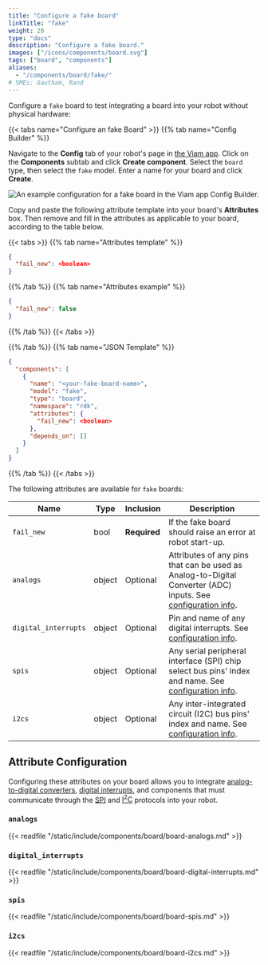 ```yaml
---
title: "Configure a fake board"
linkTitle: "fake"
weight: 20
type: "docs"
description: "Configure a fake board."
images: ["/icons/components/board.svg"]
tags: ["board", "components"]
aliases:
  - "/components/board/fake/"
# SMEs: Gautham, Rand
---
```


Configure a `fake` board to test integrating a board into your robot without physical hardware:

{{< tabs name="Configure an fake Board" >}}
{{% tab name="Config Builder" %}}

Navigate to the **Config** tab of your robot's page in [the Viam app](https://app.viam.com).
Click on the **Components** subtab and click **Create component**.
Select the `board` type, then select the `fake` model.
Enter a name for your board and click **Create**.

![An example configuration for a fake board in the Viam app Config Builder.](/components/board/fake-ui-config.png)

Copy and paste the following attribute template into your board's **Attributes** box.
Then remove and fill in the attributes as applicable to your board, according to the table below.

{{< tabs >}}
{{% tab name="Attributes template" %}}

```json {class="line-numbers linkable-line-numbers"}
{
  "fail_new": <boolean>
}
```

{{% /tab %}}
{{% tab name="Attributes example" %}}

```json {class="line-numbers linkable-line-numbers"}
{
  "fail_new": false
}
```

{{% /tab %}}
{{< /tabs >}}

{{% /tab %}}
{{% tab name="JSON Template" %}}

```json {class="line-numbers linkable-line-numbers"}
{
  "components": [
    {
      "name": "<your-fake-board-name>",
      "model": "fake",
      "type": "board",
      "namespace": "rdk",
      "attributes": {
        "fail_new": <boolean>
      },
      "depends_on": []
    }
  ]
}
```

{{% /tab %}}
{{< /tabs >}}

The following attributes are available for `fake` boards:

<!-- prettier-ignore -->
| Name | Type | Inclusion | Description |
| ---- | ---- | --------- | ----------- |
| `fail_new` | bool | **Required** | If the fake board should raise an error at robot start-up. |
| `analogs` | object | Optional | Attributes of any pins that can be used as Analog-to-Digital Converter (ADC) inputs. See [configuration info](#analogs). |
| `digital_interrupts` | object | Optional | Pin and name of any digital interrupts. See [configuration info](#digital_interrupts). |
| `spis` | object | Optional | Any serial peripheral interface (SPI) chip select bus pins' index and name. See [configuration info](#spis). |
| `i2cs` | object | Optional | Any inter-integrated circuit (I2C) bus pins' index and name. See [configuration info](#i2cs). |

## Attribute Configuration

Configuring these attributes on your board allows you to integrate [analog-to-digital converters](#analogs), [digital interrupts](#digital_interrupts), and components that must communicate through the [SPI](#spis) and [I<sup>2</sup>C](#i2cs) protocols into your robot.

### `analogs`

{{< readfile "/static/include/components/board/board-analogs.md" >}}

### `digital_interrupts`

{{< readfile "/static/include/components/board/board-digital-interrupts.md" >}}

### `spis`

{{< readfile "/static/include/components/board/board-spis.md" >}}

### `i2cs`

{{< readfile "/static/include/components/board/board-i2cs.md" >}}
